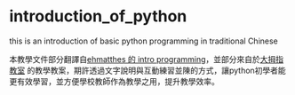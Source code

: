 # introduction_of_python
this is an introduction of basic python programming in traditional Chinese


本教學文件部分翻譯自[ehmatthes 的 intro programming](https://github.com/ehmatthes/intro_programming)，並部分來自於[大拇指教室](http://www.thumb.com.tw/) 的教學教案，期許透過文字說明與互動練習並陳的方式，讓python初學者能更有效學習，並方便學校教師作為教學之用，提升教學效率。
